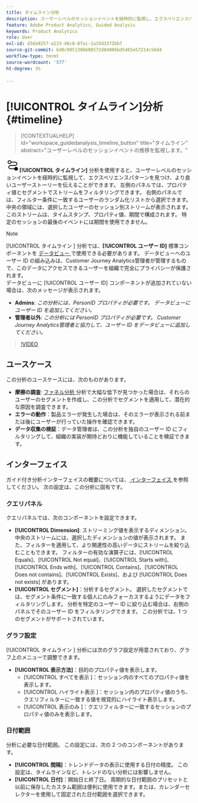 ```yaml
---
title: タイムライン分析
description: ユーザーレベルのセッションイベントを経時的に監視し、エクスペリエンスパターンを見つけます。
feature: Adobe Product Analytics, Guided Analysis
keywords: Product Analytics
role: User
exl-id: d3da9257-a133-46c8-8fac-1a33d3372bb7
source-git-commit: bd8c9951386608572d84006bd5465e57214c56d4
workflow-type: tm+mt
source-wordcount: '577'
ht-degree: 3%

---
```


# [!UICONTROL タイムライン]分析 {#timeline}

<!-- markdownlint-disable MD034 -->

>[!CONTEXTUALHELP]
>id="workspace_guidedanalysis_timeline_button"
>title="タイムライン"
>abstract="ユーザーレベルのセッションイベントの推移を監視します。"

<!-- markdownlint-enable MD034 -->

![ タイムライン ](/help/assets/icons/Timeline.svg)**[!UICONTROL タイムライン]** 分析を使用すると、ユーザーレベルのセッションイベントを経時的に監視して、エクスペリエンスパターンを見つけ、より良いユーザーストーリーを伝えることができます。 左側のパネルでは、プロパティ値とセグメントでストリームをフィルタリングできます。 右側のパネルでは、フィルター条件に一致するユーザーのランダム化リストから選択できます。 中央の領域には、選択したユーザーのセッション別ストリームが表示されます。このストリームは、タイムスタンプ、プロパティ値、期間で構成されます。 特定のセッションの最後のイベントには期間を使用できません。


>[!NOTE]
>
>[!UICONTROL  タイムライン ] 分析では、**[!UICONTROL ユーザー ID]** 標準コンポーネントを [ データビュー ](/help/data-views/component-reference.md#optional) で使用できる必要があります。 データビューへのユーザー ID の組み込みは、Customer Journey Analytics管理者が管理するもので、このデータにアクセスできるユーザーを組織で完全にプライバシーが保護されます。
><br/>データビューに [!UICONTROL  ユーザー ID] コンポーネントが追加されていない場合は、次のメッセージが表示されます。
>
>* **Admins**: *この分析には、PersonID プロパティが必要です。 データビューにユーザー ID を追加してください。*
>* **管理者以外**: *この分析には PersonID プロパティが必要です。 Customer Journey Analytics管理者と協力して、ユーザー ID をデータビューに追加してください。*

>[!VIDEO](https://video.tv.adobe.com/v/3427810/?quality=12&learn=on)



## ユースケース

この分析のユースケースには、次のものがあります。

* **摩擦の調査**: [ ファネル分析 ](funnel.md) 分析で大幅な低下が見つかった場合は、それらのユーザーのセグメントを作成し、この分析でセグメントを適用して、潜在的な原因を調査できます。
* **エラーの動作**：製品エラーが発生した場合は、そのエラーが表示される前または後にユーザーが行っていた操作を確認できます。
* **データ収集の検証**：データ管理者は、この分析を独自のユーザー ID にフィルタリングして、組織の実装が期待どおりに機能していることを検証できます。

## インターフェイス

ガイド付き分析インターフェイスの概要については、[ インターフェイス ](../overview.md#interface) を参照してください。 次の設定は、この分析に固有です。

### クエリパネル

クエリパネルでは、次のコンポーネントを設定できます。

* **[!UICONTROL Dimension]**: ストリーミング値を表示するディメンション。 中央のストリームには、選択したディメンションの値が表示されます。 また、フィルターを適用して、より関連性の高いデータにストリームを絞り込むこともできます。 フィルターの有効な演算子には、[!UICONTROL Equals]、[!UICONTROL Not equal]、[!UICONTROL Starts with]、[!UICONTROL Ends with]、[!UICONTROL Contains]、[!UICONTROL Does not contains]、[!UICONTROL Exists]、および [!UICONTROL Does not exists] があります。
* **[!UICONTROL セグメント]**：分析するセグメント。 選択したセグメントでは、セグメント条件に一致する個人にのみフォーカスするようにデータをフィルタリングします。 分析を特定のユーザー ID に絞り込む場合は、右側のパネルでそのユーザー ID をフィルタリングできます。 この分析では、1 つのセグメントがサポートされています。

### グラフ設定

[!UICONTROL  タイムライン ] 分析には次のグラフ設定が用意されており、グラフ上のメニューで調整できます。

* **[!UICONTROL 表示方法]**：目的のプロパティ値を表示します。
   * [!UICONTROL  すべてを表示 ]：セッション内のすべてのプロパティ値を表示します。
   * [!UICONTROL  ハイライト表示 ]：セッション内のプロパティ値のうち、クエリフィルターに一致する値を視覚的にハイライト表示します。
   * [!UICONTROL  表示のみ ]：クエリフィルターに一致するセッションのプロパティ値のみを表示します。

### 日付範囲

分析に必要な日付範囲。 この設定には、次の 2 つのコンポーネントがあります。

* **[!UICONTROL 間隔]**：トレンドデータの表示に使用する日付の精度。 この設定は、タイムラインなど、トレンドのない分析には影響しません。
* **[!UICONTROL 日付]**：開始日と終了日。 周期的な日付範囲のプリセットと以前に保存したカスタム範囲は便利に使用できます。または、カレンダーセレクターを使用して固定された日付範囲を選択できます。


<!--

## Example

See below for an example of the analysis.

![Timeline](../assets/timeline-new.png)

-->
